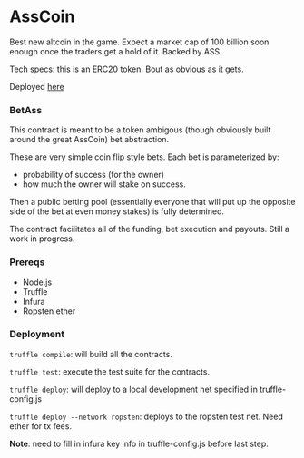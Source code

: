 # AssCoin

Best new altcoin in the game. Expect a market cap of 100 billion soon enough once the traders get a hold of it. Backed by ASS.

Tech specs: this is an ERC20 token. Bout as obvious as it gets.

Deployed [here](https://ropsten.etherscan.io/token/0x6733c39bc0a4021c297d3207fd8ee057b4ec0f85)

### BetAss
This contract is meant to be a token ambigous (though obviously built around the great AssCoin) bet abstraction.

These are very simple coin flip style bets. Each bet is parameterized by:

- probability of success (for the owner)
- how much the owner will stake on success.

Then a public betting pool (essentially everyone that will put up the opposite side of the bet at even money stakes) is fully determined.

The contract facilitates all of the funding, bet execution and payouts. Still a work in progress.

### Prereqs
- Node.js
- Truffle
- Infura
- Ropsten ether

### Deployment
`truffle compile`: will build all the contracts.

`truffle test`: execute the test suite for the contracts.

`truffle deploy`: will deploy to a local development net specified in truffle-config.js

`truffle deploy --network ropsten`: deploys to the ropsten test net. Need ether for tx fees.

**Note**: need to fill in infura key info in truffle-config.js before last step.


